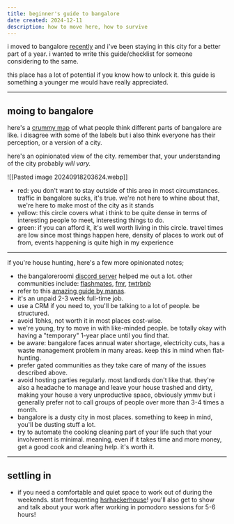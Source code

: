 ```yaml
---
title: beginner's guide to bangalore
date created: 2024-12-11
description: how to move here, how to survive
---
```

i moved to bangalore [recently](https://x.com/sidbing/status/1817945864704258514) and i've been staying in this city for a better part of a year. i wanted to write this guide/checklist for someone considering to the same.

this place has a lot of potential if you know how to unlock it. this guide is something a younger me would have really appreciated.

---

## moing to bangalore

here's a [crummy map](https://hoodmaps.com/bengaluru-neighborhood-map) of what people think different parts of bangalore are like. i disagree with some of the labels but i also think everyone has their perception, or a version of a city.

here's an opinionated view of the city. remember that, your understanding of the city probably *will vary.* 

![[Pasted image 20240918203624.webp]]

- red: you don't want to stay outside of this area in most circumstances. traffic in bangalore sucks, it's true. we're not here to whine about that, we're here to make most of the city as it stands
- yellow: this circle covers what i think to be quite dense in terms of interesting people to meet, interesting things to do. 
- green: if you can afford it, it's well worth living in this circle. travel times are low since most things happen here, density of places to work out of from, events happening is quite high in my experience
---

if you're house hunting, here's a few more opinionated notes;
- the bangaloreroomi [discord server](https://discord.gg/GA3eyNVcT9) helped me out a lot. other communities include: [flashmates](https://x.com/flashmateshq), [fmr](https://x.com/fmrbangalore),  [twtrbnb](https://x.com/twitrbnb)
- refer to this [amazing guide by manas](https://manassaloi.com/2021/01/03/ultimate-house-hunting.html).
- it's an unpaid 2-3 week full-time job.
- use a CRM if you need to, you'll be talking to a lot of people. be structured.
- avoid 1bhks, not worth it in most places cost-wise.
- we're young, try to move in with like-minded people. be totally okay with having a "temporary" 1-year place until you find that.
- be aware: bangalore faces annual water shortage, electricity cuts, has a waste management problem in many areas. keep this in mind when flat-hunting.
- prefer gated communities as they take care of many of the issues described above.
- avoid hosting parties regularly. most landlords don't like that. they're also a headache to manage and leave your house trashed and dirty, making your house a very unproductive space, obviously ymmv but i generally prefer not to call groups of people over more than 3-4 times a month.
- bangalore is a dusty city in most places. something to keep in mind, you'll be dusting stuff a lot.
- try to automate the cooking cleaning part of your life such that your involvement is minimal. meaning, even if it takes time and more money, get a good cook and cleaning help. it's worth it.


---

## settling in
- if you need a comfortable and quiet space to work out of during the weekends. start frequenting [hsrhackerhouse](https://hsrhackerhouse.lol/community)! you'll also get to show and talk about your work after working in pomodoro sessions for 5-6 hours!
